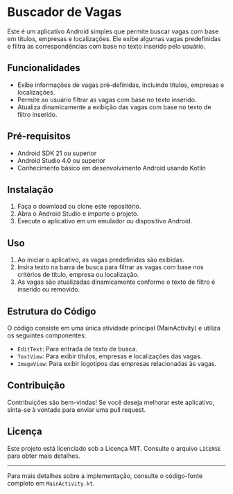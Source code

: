 # Buscador de Vagas

Este é um aplicativo Android simples que permite buscar vagas com base em títulos, empresas e localizações. Ele exibe algumas vagas predefinidas e filtra as correspondências com base no texto inserido pelo usuário.

## Funcionalidades

- Exibe informações de vagas pré-definidas, incluindo títulos, empresas e localizações.
- Permite ao usuário filtrar as vagas com base no texto inserido.
- Atualiza dinamicamente a exibição das vagas com base no texto de filtro inserido.

## Pré-requisitos

- Android SDK 21 ou superior
- Android Studio 4.0 ou superior
- Conhecimento básico em desenvolvimento Android usando Kotlin

## Instalação

1. Faça o download ou clone este repositório.
2. Abra o Android Studio e importe o projeto.
3. Execute o aplicativo em um emulador ou dispositivo Android.

## Uso

1. Ao iniciar o aplicativo, as vagas predefinidas são exibidas.
2. Insira texto na barra de busca para filtrar as vagas com base nos critérios de título, empresa ou localização.
3. As vagas são atualizadas dinamicamente conforme o texto de filtro é inserido ou removido.

## Estrutura do Código

O código consiste em uma única atividade principal (MainActivity) e utiliza os seguintes componentes:

- `EditText`: Para entrada de texto de busca.
- `TextView`: Para exibir títulos, empresas e localizações das vagas.
- `ImageView`: Para exibir logotipos das empresas relacionadas às vagas.

## Contribuição

Contribuições são bem-vindas! Se você deseja melhorar este aplicativo, sinta-se à vontade para enviar uma pull request.

## Licença

Este projeto está licenciado sob a Licença MIT. Consulte o arquivo `LICENSE` para obter mais detalhes.

---

Para mais detalhes sobre a implementação, consulte o código-fonte completo em `MainActivity.kt`.
